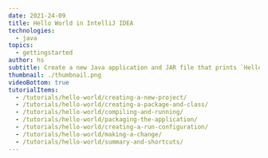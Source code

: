 ```yaml
---
date: 2021-24-09
title: Hello World in IntelliJ IDEA
technologies:
  - java
topics:
  - gettingstarted
author: hs
subtitle: Create a new Java application and JAR file that prints `Hello World` to the console.
thumbnail: ./thumbnail.png
videoBottom: true
tutorialItems:
  - /tutorials/hello-world/creating-a-new-project/
  - /tutorials/hello-world/creating-a-package-and-class/
  - /tutorials/hello-world/compiling-and-running/
  - /tutorials/hello-world/packaging-the-application/
  - /tutorials/hello-world/creating-a-run-configuration/
  - /tutorials/hello-world/making-a-change/
  - /tutorials/hello-world/summary-and-shortcuts/
---
```


